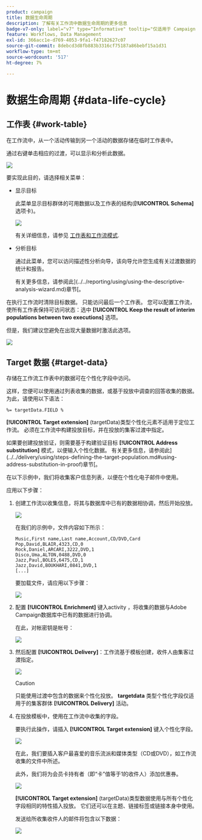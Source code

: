 ```yaml
---
product: campaign
title: 数据生命周期
description: 了解有关工作流中数据生命周期的更多信息
badge-v7-only: label="v7" type="Informative" tooltip="仅适用于 Campaign Classic v7"
feature: Workflows, Data Management
exl-id: 366acc1e-d769-4053-9fa1-f47182627c07
source-git-commit: 8debcd3d8fb883b3316cf75187a86bebf15a1d31
workflow-type: tm+mt
source-wordcount: '517'
ht-degree: 7%

---
```


# 数据生命周期 {#data-life-cycle}



## 工作表 {#work-table}

在工作流中，从一个活动传输到另一个活动的数据存储在临时工作表中。

通过右键单击相应的过渡，可以显示和分析此数据。

![](assets/wf-right-click-analyze.png)

要实现此目的，请选择相关菜单：

* 显示目标

  此菜单显示目标群体的可用数据以及工作表的结构(**[!UICONTROL Schema]** 选项卡)。

  ![](assets/wf-right-click-display.png)

  有关详细信息，请参见 [工作表和工作流模式](monitoring-workflow-execution.md#worktables-and-workflow-schema).

* 分析目标

  通过此菜单，您可以访问描述性分析向导，该向导允许您生成有关过渡数据的统计和报告。

  有关更多信息，请参阅此](../../reporting/using/using-the-descriptive-analysis-wizard.md)章节[。

在执行工作流时清除目标数据。 只能访问最后一个工作表。 您可以配置工作流，使所有工作表保持可访问状态：选中 **[!UICONTROL Keep the result of interim populations between two executions]** 选项。

但是，我们建议您避免在出现大量数据时激活此选项。

![](assets/wf-purge-data-option.png)

## Target 数据 {#target-data}

存储在工作流工作表中的数据可在个性化字段中访问。

这样，您便可以使用通过列表收集的数据，或基于投放中调查的回答收集的数据。 为此，请使用以下语法：

```
%= targetData.FIELD %
```

**[!UICONTROL Target extension]** (targetData)类型个性化元素不适用于定位工作流。 必须在工作流中构建投放目标，并在投放的集客过渡中指定。

如果要创建投放验证，则需要基于构建验证目标 **[!UICONTROL Address substitution]** 模式，以便输入个性化数据。 有关更多信息，请参阅此](../../delivery/using/steps-defining-the-target-population.md#using-address-substitution-in-proof)章节[。

在以下示例中，我们将收集客户信息列表，以便在个性化电子邮件中使用。

应用以下步骤：

1. 创建工作流以收集信息，将其与数据库中已有的数据相协调，然后开始投放。

   ![](assets/wf-targetdata-sample-1.png)

   在我们的示例中，文件内容如下所示：

   ```
   Music,First name,Last name,Account,CD/DVD,Card
   Pop,David,BLAIR,4323,CD,0
   Rock,Daniel,ARCARI,3222,DVD,1
   Disco,Uma,ALTON,0488,DVD,0
   Jazz,Paul,BOLES,6475,CD,1
   Jazz,David,BOUKHARI,0841,DVD,1
   [...]
   ```

   要加载文件，请应用以下步骤：

   ![](assets/wf-targetdata-sample-2.png)

1. 配置 **[!UICONTROL Enrichment]** 键入activity ，将收集的数据与Adobe Campaign数据库中已有的数据进行协调。

   在此，对帐密钥是帐号：

   ![](assets/wf-targetdata-sample-3.png)

1. 然后配置 **[!UICONTROL Delivery]**：工作流基于模板创建，收件人由集客过渡指定。

   ![](assets/wf-targetdata-sample-4.png)

   >[!CAUTION]
   >
   >只能使用过渡中包含的数据来个性化投放。 **targetdata** 类型个性化字段仅适用于的集客群体 **[!UICONTROL Delivery]** 活动。

1. 在投放模板中，使用在工作流中收集的字段。

   要执行此操作，请插入 **[!UICONTROL Target extension]** 键入个性化字段。

   ![](assets/wf-targetdata-sample-5.png)

   在此，我们要插入客户最喜爱的音乐流派和媒体类型（CD或DVD），如工作流收集的文件中所述。

   此外，我们将为会员卡持有者（即“卡”值等于1的收件人）添加优惠券。

   ![](assets/wf-targetdata-sample-6.png)

   **[!UICONTROL Target extension]** (targetData)类型数据使用与所有个性化字段相同的特性插入投放。 它们还可以在主题、链接标签或链接本身中使用。

   发送给所收集收件人的邮件将包含以下数据：

   ![](assets/wf-targetdata-sample-7.png)
